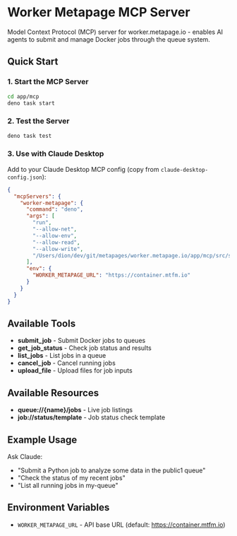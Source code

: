 # Worker Metapage MCP Server

Model Context Protocol (MCP) server for worker.metapage.io - enables AI agents to submit and manage Docker jobs through the queue system.

## Quick Start

### 1. Start the MCP Server

```bash
cd app/mcp
deno task start
```

### 2. Test the Server

```bash
deno task test
```

### 3. Use with Claude Desktop

Add to your Claude Desktop MCP config (copy from `claude-desktop-config.json`):

```json
{
  "mcpServers": {
    "worker-metapage": {
      "command": "deno",
      "args": [
        "run", 
        "--allow-net", 
        "--allow-env", 
        "--allow-read",
        "--allow-write", 
        "/Users/dion/dev/git/metapages/worker.metapage.io/app/mcp/src/server.ts"
      ],
      "env": {
        "WORKER_METAPAGE_URL": "https://container.mtfm.io"
      }
    }
  }
}
```

## Available Tools

- **submit_job** - Submit Docker jobs to queues
- **get_job_status** - Check job status and results  
- **list_jobs** - List jobs in a queue
- **cancel_job** - Cancel running jobs
- **upload_file** - Upload files for job inputs

## Available Resources

- **queue://{name}/jobs** - Live job listings
- **job://status/template** - Job status check template

## Example Usage

Ask Claude:
- "Submit a Python job to analyze some data in the public1 queue"
- "Check the status of my recent jobs"
- "List all running jobs in my-queue"

## Environment Variables

- `WORKER_METAPAGE_URL` - API base URL (default: https://container.mtfm.io)